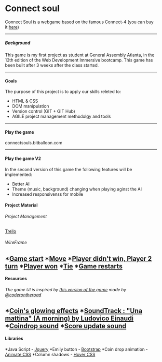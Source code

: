 
# Connect soul

Connect Soul is a webgame based on the famous Connect-4 (you can buy it [here](https://www.hasbro.com/en-us/product/connect-4-game:80FB5BCA-5056-9047-F5F4-5EB5DF88DAF4))

---
##### Background
This game is my first project as student at General Assembly Atlanta, in the 13th edition of the Web Development Immersive bootcamp. This game has been built after 3 weeks after the class started.

---
#### Goals
The purpose of this project is to apply our skills releted to:
* HTML & CSS
* DOM manipulation
* Version control (GIT + GIT Hub)
* AGILE project management methodolgy and tools
---

#### Play the game
connectsouls.bitballoon.com

---

#### Play the game V2
In the second version of this game the following features will be implemented:
* Better AI
* Theme (music, background) changing when playing aginst the AI
* Increased responsivenss for mobile

#### Project Material
###### Project Management
[Trello](https://trello.com/b/Pn5Z5CJE)

###### WireFrame
*[Game start](https://www.figma.com/file/EbV8hKsoTCVDI4iUnbVc19Rt/Connect-4-Game-starts)
*[Move](https://www.figma.com/file/B5aX1rdOKNzZy3eKf6IFsKZO/Connect-4-Move)
*[Player didn't win, Player 2 turn](https://www.figma.com/file/MhHR37WNEpXUlz5eCMIvly5e/Connect-4-Didn-t-win-Player-2-turn)
*[Player won](https://www.figma.com/file/J5UtvzjCAkdwrg9zB68N1s1n/Connect-4-Player-won)
*[Tie](https://www.figma.com/file/0KbRfjbJKSvgiFIhQbuyY3PI/Connect-4-Tie)
*[Game restarts](https://www.figma.com/file/JY48bCqfa6sCaAhAYPRd4HrG/Connect-4-Game-restart)
---
#### Resources
###### The game UI is inspired by [this version of the game](https://codepen.io/coderontheroad/pen/GdxEo) made by [@coderontheroad](https://codepen.io/coderontheroad/)

*[Coin's glowing effects](https://zurb.com/playground/radioactive-buttons)
*[SoundTrack : "Una mattina" (A morning) by Ludovico Einaudi](https://www.youtube.com/watch?v=MPlkHxFA-Qg)
*[Coindrop sound](https://freesound.org/people/newagesoup/sounds/350359/)
*[Score update sound](https://freesound.org/people/Electroviolence/sounds/234553/)
---
#### Libraries
*Java Script - [Jquery](https://jquery.com/)
*Emily button - [Bootstrap](https://getbootstrap.com/docs/4.0/components/buttons/)
*Coin drop animation - [Animate CSS](https://daneden.github.io/animate.css/)
*Column shadows - [Hover CSS](http://ianlunn.github.io/Hover/)



